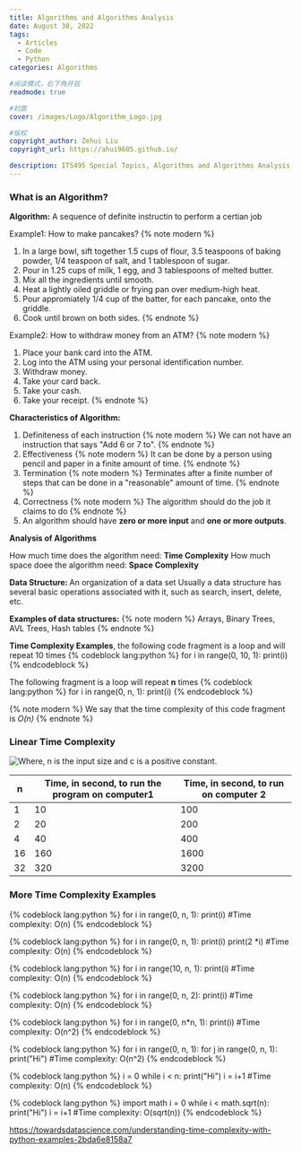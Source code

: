 ```yaml
---
title: Algorithms and Algorithms Analysis
date: August 30, 2022
tags:
  - Articles
  - Code
  - Python
categories: Algorithms

#阅读模式，右下角开启
readmode: true

#封面
cover: /images/Logo/Algorithm_Logo.jpg

#版权
copyright_author: Zehui Liu
copyright_url: https://ahui9605.github.io/

description: ITS495 Special Topics, Algorithms and Algorithms Analysis
---
```


### What is an Algorithm?

<b>Algorithm:</b> A sequence of definite instructin to perform a certian job

Example1: How to make pancakes?
{% note modern %}

1. In a large bowl, sift together 1.5 cups of flour, 3.5 teaspoons of baking powder, 1/4 teaspoon of salt, and 1 tablespoon of sugar.
2. Pour in 1.25 cups of milk, 1 egg, and 3 tablespoons of melted butter.
3. Mix all the ingredients until smooth.
4. Heat a lightly oiled griddle or frying pan over medium-high heat.
5. Pour appromiately 1/4 cup of the batter, for each pancake, onto the griddle.
6. Cook until brown on both sides.
   {% endnote %}

Example2: How to withdraw money from an ATM?
{% note modern %}

1. Place your bank card into the ATM.
2. Log into the ATM using your personal identification number.
3. Withdraw money.
4. Take your card back.
5. Take your cash.
6. Take your receipt.
   {% endnote %}

<b>Characteristics of Algorithm:</b>

1. Definiteness of each instruction
   {% note modern %}
   We can not have an instruction that says "Add 6 or 7 to".
   {% endnote %}
2. Effectiveness
   {% note modern %}
   It can be done by a person using pencil and paper in a finite amount of time.
   {% endnote %}
3. Termination
   {% note modern %}
   Terminates after a finite number of steps that can be done in a "reasonable" amount of time.
   {% endnote %}
4. Correctness
   {% note modern %}
   The algorithm should do the job it claims to do
   {% endnote %}
5. An algorithm should have <b>zero or more input</b> and <b>one or more outputs</b>.

<b>Analysis of Algorithms</b>

How much time does the algorithm need: <b>Time Complexity</b>
How much space doee the algorithm need: <b>Space Complexity</b>

<b>Data Structure: </b> An organization of a data set
Usually a data structure has several basic operations associated with it, such as search, insert, delete, etc.

<b>Examples of data structures:</b>
{% note modern %}
Arrays, Binary Trees, AVL Trees, Hash tables
{% endnote %}

<b>Time Complexity Examples</b>, the following code fragment is a loop and will repeat 10 times
{% codeblock lang:python %}
for i in range(0, 10, 1):
    print(i)
{% endcodeblock %}

The following fragment is a loop will repeat <b>n</b> times
{% codeblock lang:python %}
for i in range(0, n, 1):
    print(i)
{% endcodeblock %}

{% note modern %}
We say that the time complexity of this code fragment is _O(n)_
{% endnote %}

### Linear Time Complexity

![](https://media.geeksforgeeks.org/wp-content/cdn-uploads/mypic.png "Where, n is the input size and c is a positive constant. ")

| n   | Time, in second, to run the program on computer1 | Time, in second, to run on computer 2 |
| --- | ------------------------------------------------ | ------------------------------------- |
| 1   | 10                                               | 100                                   |
| 2   | 20                                               | 200                                   |
| 4   | 40                                               | 400                                   |
| 16  | 160                                              | 1600                                  |
| 32  | 320                                              | 3200                                  |


### More Time Complexity Examples

{% codeblock lang:python %}
for i in range(0, n, 1):
    print(i)
#Time complexity: O(n)
{% endcodeblock %}

{% codeblock lang:python %}
for i in range(0, n, 1):
    print(i)
    print(2 *i)
#Time complexity: O(n)
{% endcodeblock %}

{% codeblock lang:python %}
for i in range(10, n, 1):
    print(i)
#Time complexity: O(n)
{% endcodeblock %}

{% codeblock lang:python %}
for i in range(0, n, 2):
    print(i)
#Time complexity: O(n)
{% endcodeblock %}


{% codeblock lang:python %}
for i in range(0, n*n, 1):
    print(i)
#Time complexity: O(n^2)
{% endcodeblock %}

{% codeblock lang:python %}
for i in range(0, n, 1):
    for j in range(0, n, 1):
        print("Hi")
#Time complexity: O(n^2)
{% endcodeblock %}

{% codeblock lang:python %}
i = 0
while i < n:
    print("Hi")
    i = i+1
#Time complexity: O(n)
{% endcodeblock %}

{% codeblock lang:python %}
import math
i = 0
while i < math.sqrt(n):
    print("Hi")
    i = i+1
#Time complexity: O(sqrt(n))
{% endcodeblock %}

https://towardsdatascience.com/understanding-time-complexity-with-python-examples-2bda6e8158a7
